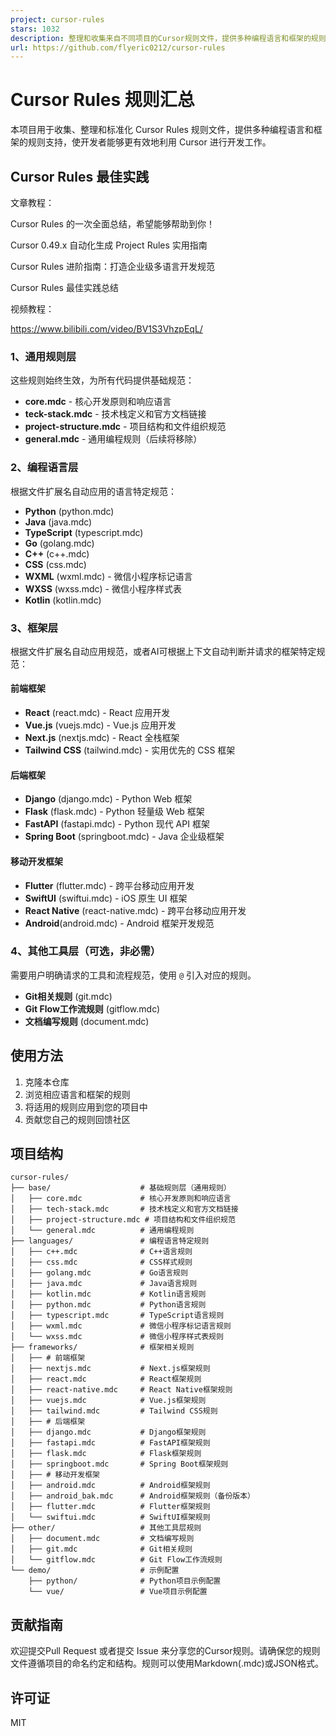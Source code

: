```yaml
---
project: cursor-rules
stars: 1032
description: 整理和收集来自不同项目的Cursor规则文件，提供多种编程语言和框架的规则支持。
url: https://github.com/flyeric0212/cursor-rules
---
```


Cursor Rules 规则汇总
=================

本项目用于收集、整理和标准化 Cursor Rules 规则文件，提供多种编程语言和框架的规则支持，使开发者能够更有效地利用 Cursor 进行开发工作。

Cursor Rules 最佳实践
-----------------

文章教程：

Cursor Rules 的一次全面总结，希望能够帮助到你！

Cursor 0.49.x 自动化生成 Project Rules 实用指南

Cursor Rules 进阶指南：打造企业级多语言开发规范

Cursor Rules 最佳实践总结

视频教程：

https://www.bilibili.com/video/BV1S3VhzpEqL/

### 1、通用规则层

这些规则始终生效，为所有代码提供基础规范：

-   **core.mdc** - 核心开发原则和响应语言
-   **teck-stack.mdc** - 技术栈定义和官方文档链接
-   **project-structure.mdc** - 项目结构和文件组织规范
-   **general.mdc** - 通用编程规则（后续将移除）

### 2、编程语言层

根据文件扩展名自动应用的语言特定规范：

-   **Python** (python.mdc)
-   **Java** (java.mdc)
-   **TypeScript** (typescript.mdc)
-   **Go** (golang.mdc)
-   **C++** (c++.mdc)
-   **CSS** (css.mdc)
-   **WXML** (wxml.mdc) - 微信小程序标记语言
-   **WXSS** (wxss.mdc) - 微信小程序样式表
-   **Kotlin** (kotlin.mdc)

### 3、框架层

根据文件扩展名自动应用规范，或者AI可根据上下文自动判断并请求的框架特定规范：

#### 前端框架

-   **React** (react.mdc) - React 应用开发
-   **Vue.js** (vuejs.mdc) - Vue.js 应用开发
-   **Next.js** (nextjs.mdc) - React 全栈框架
-   **Tailwind CSS** (tailwind.mdc) - 实用优先的 CSS 框架

#### 后端框架

-   **Django** (django.mdc) - Python Web 框架
-   **Flask** (flask.mdc) - Python 轻量级 Web 框架
-   **FastAPI** (fastapi.mdc) - Python 现代 API 框架
-   **Spring Boot** (springboot.mdc) - Java 企业级框架

#### 移动开发框架

-   **Flutter** (flutter.mdc) - 跨平台移动应用开发
-   **SwiftUI** (swiftui.mdc) - iOS 原生 UI 框架
-   **React Native** (react-native.mdc) - 跨平台移动应用开发
-   **Android**(android.mdc) - Android 框架开发规范

### 4、其他工具层（可选，非必需）

需要用户明确请求的工具和流程规范，使用 `@` 引入对应的规则。

-   **Git相关规则** (git.mdc)
-   **Git Flow工作流规则** (gitflow.mdc)
-   **文档编写规则** (document.mdc)

使用方法
----

1.  克隆本仓库
2.  浏览相应语言和框架的规则
3.  将适用的规则应用到您的项目中
4.  贡献您自己的规则回馈社区

项目结构
----

```
cursor-rules/
├── base/                    # 基础规则层（通用规则）
│   ├── core.mdc             # 核心开发原则和响应语言
│   ├── tech-stack.mdc       # 技术栈定义和官方文档链接
│   ├── project-structure.mdc # 项目结构和文件组织规范
│   └── general.mdc          # 通用编程规则
├── languages/               # 编程语言特定规则
│   ├── c++.mdc              # C++语言规则
│   ├── css.mdc              # CSS样式规则
│   ├── golang.mdc           # Go语言规则
│   ├── java.mdc             # Java语言规则
│   ├── kotlin.mdc           # Kotlin语言规则
│   ├── python.mdc           # Python语言规则
│   ├── typescript.mdc       # TypeScript语言规则
│   ├── wxml.mdc             # 微信小程序标记语言规则
│   └── wxss.mdc             # 微信小程序样式表规则
├── frameworks/              # 框架相关规则
│   ├── # 前端框架
│   ├── nextjs.mdc           # Next.js框架规则
│   ├── react.mdc            # React框架规则
│   ├── react-native.mdc     # React Native框架规则
│   ├── vuejs.mdc            # Vue.js框架规则
│   ├── tailwind.mdc         # Tailwind CSS规则
│   ├── # 后端框架
│   ├── django.mdc           # Django框架规则
│   ├── fastapi.mdc          # FastAPI框架规则
│   ├── flask.mdc            # Flask框架规则
│   ├── springboot.mdc       # Spring Boot框架规则
│   ├── # 移动开发框架
│   ├── android.mdc          # Android框架规则
│   ├── android_bak.mdc      # Android框架规则（备份版本）
│   ├── flutter.mdc          # Flutter框架规则
│   └── swiftui.mdc          # SwiftUI框架规则
├── other/                   # 其他工具层规则
│   ├── document.mdc         # 文档编写规则
│   ├── git.mdc              # Git相关规则
│   └── gitflow.mdc          # Git Flow工作流规则
└── demo/                    # 示例配置
    ├── python/              # Python项目示例配置
    └── vue/                 # Vue项目示例配置
```

贡献指南
----

欢迎提交Pull Request 或者提交 Issue 来分享您的Cursor规则。请确保您的规则文件遵循项目的命名约定和结构。规则可以使用Markdown(.mdc)或JSON格式。

许可证
---

MIT
